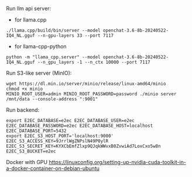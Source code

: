 
Run llm api server:

- for llama.cpp
```
./llama.cpp/build/bin/server --model openchat-3.6-8b-20240522-IQ4_NL.gguf --n-gpu-layers 33 --port 7117
```

- for llama-cpp-python
```
python -m "llama_cpp.server" --model openchat-3.6-8b-20240522-IQ4_NL.gguf --n_gpu_layers -1 --n_ctx 10000 --port 7117
```

Run S3-like server (MinIO):
```
wget https://dl.min.io/server/minio/release/linux-amd64/minio
chmod +x minio
MINIO_ROOT_USER=admin MINIO_ROOT_PASSWORD=password ./minio server /mnt/data --console-address ":9001"
```

Run backend:
```
export E2EC_DATABASE=e2ec E2EC_DATABASE_USER=e2ec E2EC_DATABASE_PASSWORD=e2ec E2EC_DATABASE_HOST=localhost E2EC_DATABASE_PORT=5432
export E2EC_S3_HOST_PORT='localhost:9000' E2EC_S3_ACCESS_KEY=9JrrlWgZNPslN49P0ylR E2EC_S3_SECRET_KEY=KYXCbEmfZlxp9QJqkWWvxB0ZvwiAd7LoxCxo5w8n E2EC_S3_BUCKET=e2ec
```

Docker with GPU
https://linuxconfig.org/setting-up-nvidia-cuda-toolkit-in-a-docker-container-on-debian-ubuntu